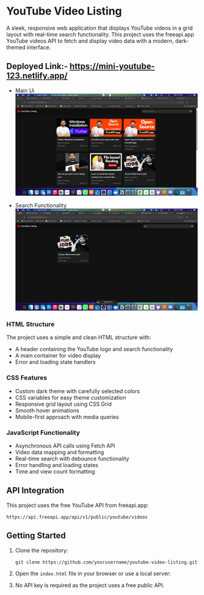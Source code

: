 # YouTube Video Listing

A sleek, responsive web application that displays YouTube videos in a grid layout with real-time search functionality. This project uses the freeapi.app YouTube videos API to fetch and display video data with a modern, dark-themed interface.

## Deployed Link:- https://mini-youtube-123.netlify.app/

- Main Ui
![Project Screenshot](./ss1.png)

- Search Functionality
![Project Screenshot - Search Function](./ss2.png)


### HTML Structure

The project uses a simple and clean HTML structure with:
- A header containing the YouTube logo and search functionality
- A main container for video display
- Error and loading state handlers

### CSS Features

- Custom dark theme with carefully selected colors
- CSS variables for easy theme customization
- Responsive grid layout using CSS Grid
- Smooth hover animations
- Mobile-first approach with media queries

### JavaScript Functionality

- Asynchronous API calls using Fetch API
- Video data mapping and formatting
- Real-time search with debounce functionality
- Error handling and loading states
- Time and view count formatting

## API Integration

This project uses the free YouTube API from freeapi.app:
```
https://api.freeapi.app/api/v1/public/youtube/videos
```

## Getting Started

1. Clone the repository:
   ```
   git clone https://github.com/yourusername/youtube-video-listing.git
   ```

2. Open the `index.html` file in your browser or use a local server:


3. No API key is required as the project uses a free public API.
